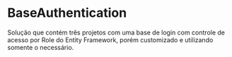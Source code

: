 # BaseAuthentication
Solução que contém três projetos com uma base de login com controle de acesso por Role do Entity Framework, porém customizado e utilizando somente o necessário.
